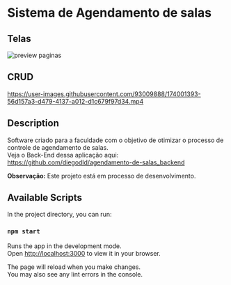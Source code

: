 # Sistema de Agendamento de salas

## Telas
![preview paginas](https://user-images.githubusercontent.com/93009888/174004854-55052a18-c59d-41c2-a4e0-5aca92996bf5.gif)



## CRUD
https://user-images.githubusercontent.com/93009888/174001393-56d157a3-d479-4137-a012-d1c679f97d34.mp4



## Description
Software criado para a faculdade com o objetivo de otimizar o processo de controle de agendamento de salas.<br>
Veja o Back-End dessa aplicação aqui: https://github.com/diegodld/agendamento-de-salas_backend

<b>Observação:</b> Este projeto está em processo de desenvolvimento.

## Available Scripts

In the project directory, you can run:

### `npm start`

Runs the app in the development mode.\
Open [http://localhost:3000](http://localhost:3000) to view it in your browser.

The page will reload when you make changes.\
You may also see any lint errors in the console.
